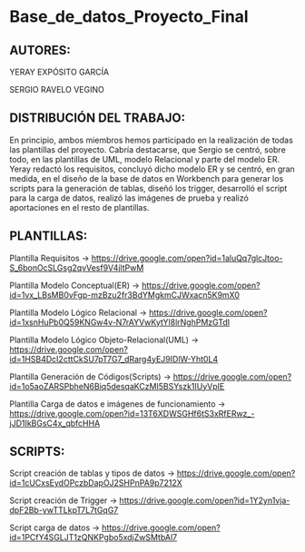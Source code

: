 # Base_de_datos_Proyecto_Final

## AUTORES:

YERAY EXPÓSITO GARCÍA

SERGIO RAVELO VEGINO

## DISTRIBUCIÓN DEL TRABAJO:

En principio, ambos miembros hemos participado en la realización de todas las plantillas del proyecto. Cabría destacarse, que Sergio se centró,
sobre todo, en las plantillas de UML, modelo Relacional y parte del modelo ER. Yeray redactó los requisitos, concluyó dicho modelo ER y se
centró, en gran medida, en el diseño de la base de datos en Workbench para generar los scripts para la generación de tablas, diseñó los
trigger, desarrolló el script para la carga de datos, realizó las imágenes de prueba y realizó aportaciones en el resto de plantillas.

## PLANTILLAS:

Plantilla Requisitos -> https://drive.google.com/open?id=1aluQq7glcJtoo-S_6bonOcSLGsg2qvVesf9V4jltPwM

Plantilla Modelo Conceptual(ER) -> https://drive.google.com/open?id=1vx_LBsMB0vFgp-mzBzu2fr3BdYMgkmCJWxacn5K9mX0

Plantilla Modelo Lógico Relacional -> https://drive.google.com/open?id=1xsnHuPb0Q59KNGw4v-N7rAYVwKytYl8lrNghPMzGTdI

Plantilla Modelo Lógico Objeto-Relacional(UML) -> https://drive.google.com/open?id=1HSB4DcI2cttCkSU7pT7G7_dRarg4yEJ9IDlW-Yht0L4

Plantilla Generación de Códigos(Scripts) -> https://drive.google.com/open?id=1o5aoZARSPbheN6Biq5desqaKCzMI5BSYszk1IUyVpIE

Plantilla Carga de datos e imágenes de funcionamiento -> https://drive.google.com/open?id=13T6XDWSGHf6tS3xRfERwz_-jJD1IkBGsC4x_qbfcHHA


## SCRIPTS:

Script creación de tablas y tipos de datos -> https://drive.google.com/open?id=1cUCxsEydOPczbDapOJ2SHPnPA9p7212X

Script creación de Trigger -> https://drive.google.com/open?id=1Y2yn1vja-dpF2Bb-ywTTLkpT7L7tGqG7

Script carga de datos -> https://drive.google.com/open?id=1PCfY4SGLJT1zQNKPgbo5xdjZwSMtbAl7

